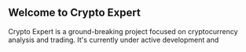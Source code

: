 ## Welcome to Crypto Expert
Crypto Expert is a ground-breaking project focused on cryptocurrency analysis and trading. It's currently under active development and